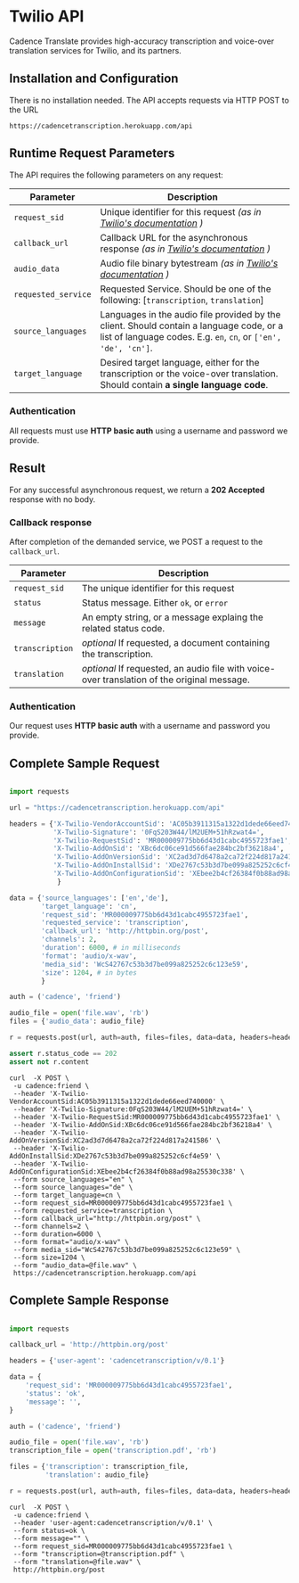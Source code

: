 
# Twilio API

Cadence Translate provides high-accuracy transcription and voice-over translation services for Twilio, and its partners.




## Installation and Configuration

There is no installation needed. The API  accepts requests via HTTP POST to the URL 

`https://cadencetranscription.herokuapp.com/api`




## Runtime Request Parameters

The API requires the following parameters on any request:

Parameter | Description
------------------------------- | ------
<nobr> `request_sid` </nobr>  | Unique identifier for this request  *(as in [Twilio's documentation](https://www.twilio.com/docs/api/add-ons/publish) )*
<nobr> `callback_url` </nobr>  | Callback URL for the asynchronous response  *(as in [Twilio's documentation](https://www.twilio.com/docs/api/add-ons/publish) )*
<nobr> `audio_data` </nobr>  | Audio file binary bytestream *(as in [Twilio's documentation](https://www.twilio.com/docs/api/add-ons/publish) )*
<nobr> `requested_service` </nobr>  | Requested Service. Should be one of the following: [<nobr>`transcription`,</nobr> <nobr>`translation`]</nobr>
<nobr> `source_languages` </nobr> | Languages in the audio file provided by the client. Should contain a language code, or a list of language codes. E.g. `en`, `cn`, or `['en', 'de', 'cn']`.
<nobr> `target_language` </nobr> | Desired target language, either for the transcription or the voice-over translation. Should contain **a single language code**.



### Authentication

All requests must use **HTTP basic auth** using a username and password we provide.


## Result

For any successful asynchronous request, we return a **202 Accepted** response with no body. 

### Callback response

After completion of the demanded service, we POST a request to the `callback_url`.


Parameter | Description
------------------------------- | ------
<nobr> `request_sid` </nobr>  | The unique identifier for this request
<nobr> `status` </nobr> | Status message. Either `ok`, or `error`
<nobr> `message` </nobr> | An empty string, or a message explaing the related status code.
<nobr> `transcription` </nobr> | *optional* If requested, a document containing the transcription.
<nobr> `translation` </nobr> | *optional* If requested, an audio file with voice-over translation of the original message.



### Authentication

Our request uses **HTTP basic auth** with a username and password you provide.



## Complete Sample Request 

```python

import requests

url = "https://cadencetranscription.herokuapp.com/api"

headers = {'X-Twilio-VendorAccountSid': 'AC05b3911315a1322d1dede66eed740000',
           'X-Twilio-Signature': '0FqS203W44/lM2UEM+51hRzwat4=',
           'X-Twilio-RequestSid': 'MR000009775bb6d43d1cabc4955723fae1',
           'X-Twilio-AddOnSid': 'XBc6dc06ce91d566fae284bc2bf36218a4',
           'X-Twilio-AddOnVersionSid': 'XC2ad3d7d6478a2ca72f224d817a241586',
           'X-Twilio-AddOnInstallSid': 'XDe2767c53b3d7be099a825252c6cf4e59',
           'X-Twilio-AddOnConfigurationSid': 'XEbee2b4cf26384f0b88ad98a25530c338',
            }

data = {'source_languages': ['en','de'],
        'target_language': 'cn',
        'request_sid': 'MR000009775bb6d43d1cabc4955723fae1',
        'requested_service': 'transcription',
        'callback_url': 'http://httpbin.org/post',
        'channels': 2,
        'duration': 6000, # in milliseconds
        'format': 'audio/x-wav',
        'media_sid': 'WcS42767c53b3d7be099a825252c6c123e59',
        'size': 1204, # in bytes
        }

auth = ('cadence', 'friend')

audio_file = open('file.wav', 'rb')
files = {'audio_data': audio_file}

r = requests.post(url, auth=auth, files=files, data=data, headers=headers)

assert r.status_code == 202
assert not r.content

```

```shell 
curl  -X POST \
 -u cadence:friend \
 --header 'X-Twilio-VendorAccountSid:AC05b3911315a1322d1dede66eed740000' \
 --header 'X-Twilio-Signature:0FqS203W44/lM2UEM+51hRzwat4=' \
 --header 'X-Twilio-RequestSid:MR000009775bb6d43d1cabc4955723fae1' \
 --header 'X-Twilio-AddOnSid:XBc6dc06ce91d566fae284bc2bf36218a4' \
 --header 'X-Twilio-AddOnVersionSid:XC2ad3d7d6478a2ca72f224d817a241586' \
 --header 'X-Twilio-AddOnInstallSid:XDe2767c53b3d7be099a825252c6cf4e59' \
 --header 'X-Twilio-AddOnConfigurationSid:XEbee2b4cf26384f0b88ad98a25530c338' \
 --form source_languages="en" \
 --form source_languages="de" \
 --form target_language=cn \
 --form request_sid=MR000009775bb6d43d1cabc4955723fae1 \
 --form requested_service=transcription \
 --form callback_url="http://httpbin.org/post" \
 --form channels=2 \
 --form duration=6000 \
 --form format="audio/x-wav" \
 --form media_sid="WcS42767c53b3d7be099a825252c6c123e59" \
 --form size=1204 \
 --form "audio_data=@file.wav" \
 https://cadencetranscription.herokuapp.com/api
 ```


## Complete Sample Response


```python

import requests

callback_url = 'http://httpbin.org/post'

headers = {'user-agent': 'cadencetranscription/v/0.1'}

data = {
    'request_sid': 'MR000009775bb6d43d1cabc4955723fae1',
    'status': 'ok',
    'message': '',
}

auth = ('cadence', 'friend')

audio_file = open('file.wav', 'rb')
transcription_file = open('transcription.pdf', 'rb')

files = {'transcription': transcription_file,
         'translation': audio_file}

r = requests.post(url, auth=auth, files=files, data=data, headers=headers)
```

```shell
curl  -X POST \
 -u cadence:friend \
 --header 'user-agent:cadencetranscription/v/0.1' \
 --form status=ok \
 --form message="" \
 --form request_sid=MR000009775bb6d43d1cabc4955723fae1 \
 --form "transcription=@transcription.pdf" \
 --form "translation=@file.wav" \
 http://httpbin.org/post
 ```
